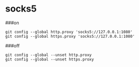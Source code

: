 # socks5

###on
```
git config --global http.proxy 'socks5://127.0.0.1:1080'
git config --global https.proxy 'socks5://127.0.0.1:1080'
```
###off
```
git config --global --unset http.proxy
git config --global --unset https.proxy
```
